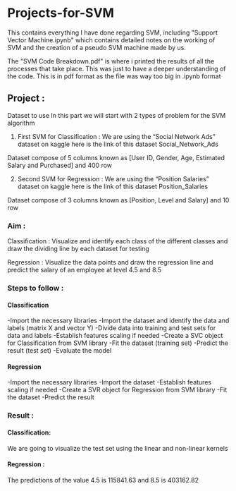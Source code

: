 # Projects-for-SVM

This contains everything I have done regarding SVM, including "Support Vector Machine.ipynb" which contains detailed notes on the working of SVM and the creation of a pseudo SVM machine made by us.

The "SVM Code Breakdown.pdf" is where i printed the results of all the processes that take place. This was just to have a deeper understanding of the code. This is in pdf format as the file was way too big in .ipynb format

## Project :

Dataset to use
In this part we will start with 2 types of problem for the SVM algorithm
1) First SVM for Classification : We are using the “Social Network Ads” dataset on kaggle here is the link of this dataset Social_Network_Ads

Dataset compose of 5 columns known as [User ID, Gender, Age, Estimated Salary and Purchased] and 400 row

2) Second SVM for Regression : We are using the “Position Salaries” dataset on kaggle here is the link of this dataset Position_Salaries

Dataset compose of 3 columns known as [Position, Level and Salary] and 10 row

### Aim :

Classification :
Visualize and identify each class of the different classes and draw the dividing line by each dataset for testing

Regression :
Visualize the data points and draw the regression line and predict the salary of an employee at level 4.5 and 8.5

### Steps to follow :

#### Classification

-Import the necessary libraries
-Import the dataset and identify the data and labels (matrix X and vector Y)
-Divide data into training and test sets for data and labels
-Establish features scaling if needed
-Create a SVC object for Classification from SVM library
-Fit the dataset (training set)
-Predict the result (test set)
-Evaluate the model

#### Regression

-Import the necessary libraries
-Import the dataset
-Establish features scaling if needed
-Create a SVR object for Regression from SVM library
-Fit the dataset
-Predict the result

### Result :

#### Classification: 

We are going to visualize the test set using the linear and non-linear kernels

#### Regression :

The predictions of the value 4.5 is 115841.63 and 8.5 is 403162.82 
